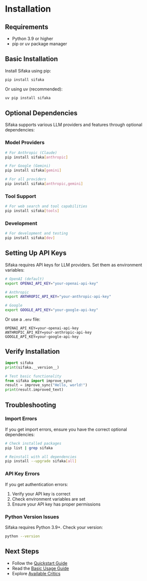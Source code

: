 # Installation

## Requirements

- Python 3.9 or higher
- pip or uv package manager

## Basic Installation

Install Sifaka using pip:

```bash
pip install sifaka
```

Or using uv (recommended):

```bash
uv pip install sifaka
```

## Optional Dependencies

Sifaka supports various LLM providers and features through optional dependencies:

### Model Providers

```bash
# For Anthropic (Claude)
pip install sifaka[anthropic]

# For Google (Gemini)
pip install sifaka[gemini]

# For all providers
pip install sifaka[anthropic,gemini]
```

### Tool Support

```bash
# For web search and tool capabilities
pip install sifaka[tools]
```

### Development

```bash
# For development and testing
pip install sifaka[dev]
```

## Setting Up API Keys

Sifaka requires API keys for LLM providers. Set them as environment variables:

```bash
# OpenAI (default)
export OPENAI_API_KEY="your-openai-api-key"

# Anthropic
export ANTHROPIC_API_KEY="your-anthropic-api-key"

# Google
export GOOGLE_API_KEY="your-google-api-key"
```

Or use a `.env` file:

```env
OPENAI_API_KEY=your-openai-api-key
ANTHROPIC_API_KEY=your-anthropic-api-key
GOOGLE_API_KEY=your-google-api-key
```

## Verify Installation

```python
import sifaka
print(sifaka.__version__)

# Test basic functionality
from sifaka import improve_sync
result = improve_sync("Hello, world!")
print(result.improved_text)
```

## Troubleshooting

### Import Errors

If you get import errors, ensure you have the correct optional dependencies:

```bash
# Check installed packages
pip list | grep sifaka

# Reinstall with all dependencies
pip install --upgrade sifaka[all]
```

### API Key Errors

If you get authentication errors:

1. Verify your API key is correct
2. Check environment variables are set
3. Ensure your API key has proper permissions

### Python Version Issues

Sifaka requires Python 3.9+. Check your version:

```bash
python --version
```

## Next Steps

- Follow the [Quickstart Guide](quickstart.md)
- Read the [Basic Usage Guide](guide/basic-usage.md)
- Explore [Available Critics](critics/overview.md)